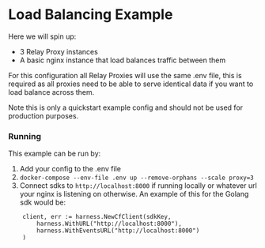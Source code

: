 # Load Balancing Example
Here we will spin up:
- 3 Relay Proxy instances
- A basic nginx instance that load balances traffic between them

For this configuration all Relay Proxies will use the same .env file, this is required as all proxies need to be able to serve identical data if you want to load balance across them.

Note this is only a quickstart example config and should not be used for production purposes.

### Running
This example can be run by:
1. Add your config to the .env file
2. `docker-compose --env-file .env up --remove-orphans --scale proxy=3`
3. Connect sdks to `http://localhost:8000` if running locally or whatever url your nginx is listening on otherwise.
An example of this for the Golang sdk would be:

```
	client, err := harness.NewCfClient(sdkKey, 
		harness.WithURL("http://localhost:8000"), 
		harness.WithEventsURL("http://localhost:8000")
	)
```